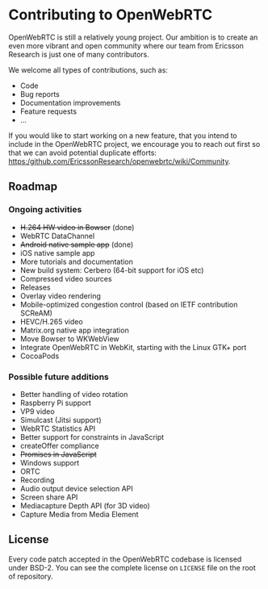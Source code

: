 # Contributing to OpenWebRTC

OpenWebRTC is still a relatively young project. Our ambition is to create an even more vibrant 
and open community where our team from Ericsson Research is just one of many contributors. 

We welcome all types of contributions, such as:

- Code
- Bug reports
- Documentation improvements
- Feature requests
- ...

If you would like to start working on a new feature, that you intend to include in the OpenWebRTC 
project, we encourage you to reach out first so that we can avoid potential duplicate efforts: 
[https:/github.com/EricssonResearch/openwebrtc/wiki/Community](https:/github.com/EricssonResearch/openwebrtc/wiki/Community).

## Roadmap ##

### Ongoing activities

* ~~H.264 HW video in Bowser~~ (done)
* WebRTC DataChannel
* ~~Android native sample app~~ (done)
* iOS native sample app
* More tutorials and documentation
* New build system: Cerbero (64-bit support for iOS etc)
* Compressed video sources
* Releases
* Overlay video rendering
* Mobile-optimized congestion control (based on IETF contribution SCReAM)
* HEVC/H.265 video
* Matrix.org native app integration
* Move Bowser to WKWebView
* Integrate OpenWebRTC in WebKit, starting with the Linux GTK+ port
* CocoaPods

### Possible future additions

* Better handling of video rotation
* Raspberry Pi support
* VP9 video
* Simulcast (Jitsi support)
* WebRTC Statistics API
* Better support for constraints in JavaScript
* createOffer compliance
* ~~Promises in JavaScript~~
* Windows support
* ORTC
* Recording
* Audio output device selection API
* Screen share API
* Mediacapture Depth API (for 3D video)
* Capture Media from Media Element

## License ##

Every code patch accepted in the OpenWebRTC codebase is licensed under BSD-2.
You can see the complete license on `LICENSE` file on the root of repository.
